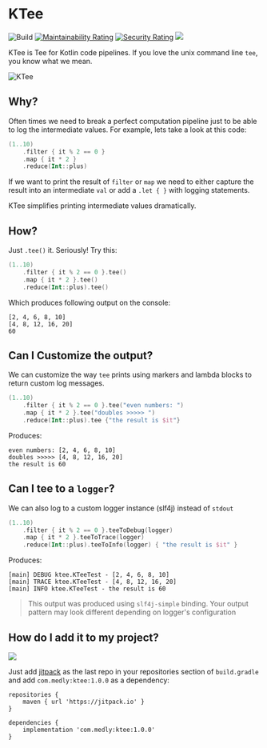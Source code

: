 # KTee

![Build](https://github.com/medly/ktee/workflows/Build/badge.svg)
[![Maintainability Rating](https://sonarcloud.io/api/project_badges/measure?project=medly_ktee&metric=sqale_rating)](https://sonarcloud.io/dashboard?id=medly_ktee)
[![Security Rating](https://sonarcloud.io/api/project_badges/measure?project=medly_ktee&metric=security_rating)](https://sonarcloud.io/dashboard?id=medly_ktee)
[![](https://jitpack.io/v/com.medly/ktee.svg)](https://jitpack.io/#com.medly/ktee)

KTee is Tee for Kotlin code pipelines. If you love the unix command line `tee`, you know what we mean.

![KTee](https://repository-images.githubusercontent.com/234463826/e1de5980-c09f-11ea-902f-7ebfca88e75a)




## Why?

Often times we need to break a perfect computation pipeline just to be able to log the intermediate values. For example, lets take a look at this code:

```kotlin
(1..10)
    .filter { it % 2 == 0 }
    .map { it * 2 }
    .reduce(Int::plus)
```

If we want to print the result of `filter` or `map` we need to either capture the result into an intermediate `val` or add a `.let { }` with logging statements.

KTee simplifies printing intermediate values dramatically.

## How?

Just `.tee()` it. Seriously! Try this:

```kotlin
(1..10)
    .filter { it % 2 == 0 }.tee()
    .map { it * 2 }.tee()
    .reduce(Int::plus).tee()
```

Which produces following output on the console:

```text
[2, 4, 6, 8, 10]
[4, 8, 12, 16, 20]
60
```

## Can I Customize the output?

We can customize the way `tee` prints using markers and lambda blocks to return custom log messages.

```kotlin
(1..10)
    .filter { it % 2 == 0 }.tee("even numbers: ")
    .map { it * 2 }.tee("doubles >>>>> ")
    .reduce(Int::plus).tee {"the result is $it"}
```               

Produces:

```
even numbers: [2, 4, 6, 8, 10]
doubles >>>>> [4, 8, 12, 16, 20]
the result is 60
```

## Can I tee to a `logger`?

We can also log to a custom logger instance (slf4j) instead of `stdout`

```kotlin
(1..10)
    .filter { it % 2 == 0 }.teeToDebug(logger)
    .map { it * 2 }.teeToTrace(logger)
    .reduce(Int::plus).teeToInfo(logger) { "the result is $it" }
```

Produces:

```
[main] DEBUG ktee.KTeeTest - [2, 4, 6, 8, 10]
[main] TRACE ktee.KTeeTest - [4, 8, 12, 16, 20]
[main] INFO ktee.KTeeTest - the result is 60
```

> This output was produced using `slf4j-simple` binding. Your output pattern may look different depending on logger's configuration

## How do I add it to my project?

[![](https://jitpack.io/v/com.medly/ktee.svg)](https://jitpack.io/#com.medly/ktee)

Just add [jitpack](https://jitpack.io/#com.medly/ktee) as the last repo in your repositories section of `build.gradle` and add `com.medly:ktee:1.0.0` as a dependency:

```
repositories {		
    maven { url 'https://jitpack.io' }
}

dependencies {
    implementation 'com.medly:ktee:1.0.0'
}
```        
